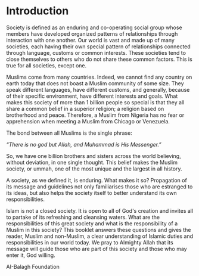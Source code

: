 Introduction
============

Society is defined as an enduring and co-operating social group whose
members have developed organized patterns of relationships through
interaction with one another. Our world is vast and made up of many
societies, each having their own special pattern of relationships
connected through language, customs or common interests. These societies
tend to close themselves to others who do not share these common
factors. This is true for all societies, except one.

Muslims come from many countries. Indeed, we cannot find any country on
earth today that does not boast a Muslim community of some size. They
speak different languages, have different customs, and generally,
because of their specific environment, have different interests and
goals. What makes this society of more than 1 billion people so special
is that they all share a common belief in a superior religion; a
religion based on brotherhood and peace. Therefore, a Muslim from
Nigeria has no fear or apprehension when meeting a Muslim from Chicago
or Venezuela.

The bond between all Muslims is the single phrase:

*“There is no god but Allah, and Muhammad is His Messenger.”*

So, we have one billion brothers and sisters across the world believing,
without deviation, in one single thought. This belief makes the Muslim
society, or ummah, one of the most unique and the largest in all
history.

A society, as we defined it, is enduring. What makes it so? Propagation
of its message and guidelines not only familiarises those who are
estranged to its ideas, but also helps the society itself to better
understand its own responsibilities.

Islam is not a closed society. It is open to all of God's creation and
invites all to partake of its refreshing and cleansing waters. What are
the responsibilities of this great society and what is the
responsibility of a Muslim in this society? This booklet answers these
questions and gives the reader, Muslim and non-Muslim, a clear
understanding of Islamic duties and responsibilities in our world today.
We pray to Almighty Allah that its message will guide those who are part
of this society and those who may enter it, God willing.

AI-Balagh Foundation


